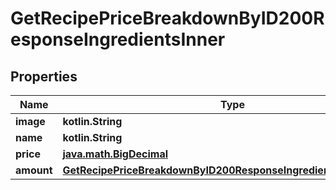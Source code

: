 
# GetRecipePriceBreakdownByID200ResponseIngredientsInner

## Properties
Name | Type | Description | Notes
------------ | ------------- | ------------- | -------------
**image** | **kotlin.String** |  | 
**name** | **kotlin.String** |  | 
**price** | [**java.math.BigDecimal**](java.math.BigDecimal.md) |  | 
**amount** | [**GetRecipePriceBreakdownByID200ResponseIngredientsInnerAmount**](GetRecipePriceBreakdownByID200ResponseIngredientsInnerAmount.md) |  |  [optional]



